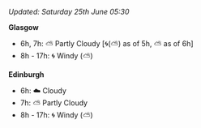 *Updated: Saturday 25th June 05:30*

**Glasgow**

* 6h, 7h: :partly_sunny: Partly Cloudy [:cyclone:(:partly_sunny:) as of 5h, :partly_sunny: as of 6h]
* 8h - 17h: :cyclone: Windy (:partly_sunny:)

**Edinburgh**

* 6h: :cloud: Cloudy
* 7h: :partly_sunny: Partly Cloudy
* 8h - 17h: :cyclone: Windy (:partly_sunny:)
